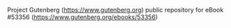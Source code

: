 Project Gutenberg (https://www.gutenberg.org) public repository for
eBook #53356 (https://www.gutenberg.org/ebooks/53356)
